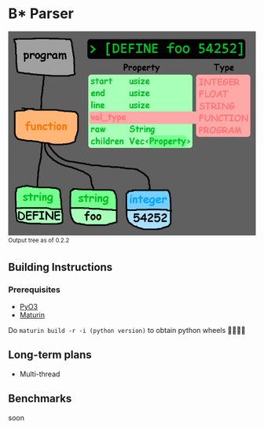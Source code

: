 # B* Parser
![](tree.png)
<sup>Output tree as of 0.2.2</sup>
## Building Instructions

### Prerequisites
- [PyO3](https://github.com/PyO3/pyo3/)
- [Maturin](https://github.com/PyO3/maturin)

Do `maturin build -r -i (python version)` to obtain python wheels 🛞🛞🛞🛞

## Long-term plans
- Multi-thread

## Benchmarks

soon